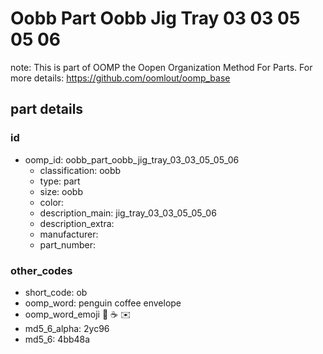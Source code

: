 # Oobb Part Oobb Jig Tray 03 03 05 05 06  

note: This is part of OOMP the Oopen Organization Method For Parts. For more details: https://github.com/oomlout/oomp_base

##  part details





### id
* oomp_id: oobb_part_oobb_jig_tray_03_03_05_05_06
  * classification: oobb
  * type: part
  * size: oobb
  * color: 
  * description_main: jig_tray_03_03_05_05_06
  * description_extra: 
  * manufacturer: 
  * part_number: 

### other_codes
* short_code: ob
* oomp_word: penguin coffee envelope
* oomp_word_emoji :penguin: :coffee: :envelope:
* md5_6_alpha: 2yc96
* md5_6: 4bb48a